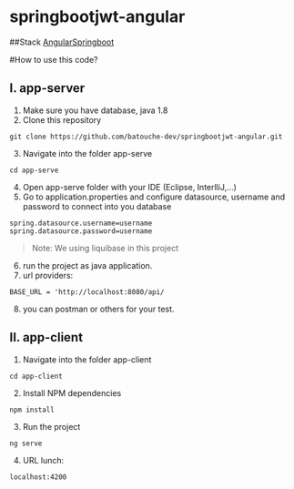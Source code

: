 # springbootjwt-angular

##Stack
[Angular](https://angular.io/cli)[Springboot](https://spring.io/guides/gs/spring-boot/)

#How to use this code?

## I. app-server

1. Make sure you have database, java 1.8 
2. Clone this repository
```
git clone https://github.com/batouche-dev/springbootjwt-angular.git
```
3. Navigate into the folder app-serve
```
cd app-serve
```
4. Open app-serve folder with your IDE (Eclipse, InterlliJ,...)
5. Go to application.properties and configure datasource, username and password to connect into you database
```
spring.datasource.username=username
spring.datasource.password=username
```
> Note: We using liquibase in this project

6. run the project as java application.
7. url providers: 
```
BASE_URL = 'http://localhost:8080/api/
```
8. you can postman or others for your test.

## II. app-client

1. Navigate into the folder app-client
```
cd app-client
```
2. Install NPM dependencies
```
npm install
```
3. Run the project
```
ng serve
```
4. URL lunch:
```
localhost:4200
```






